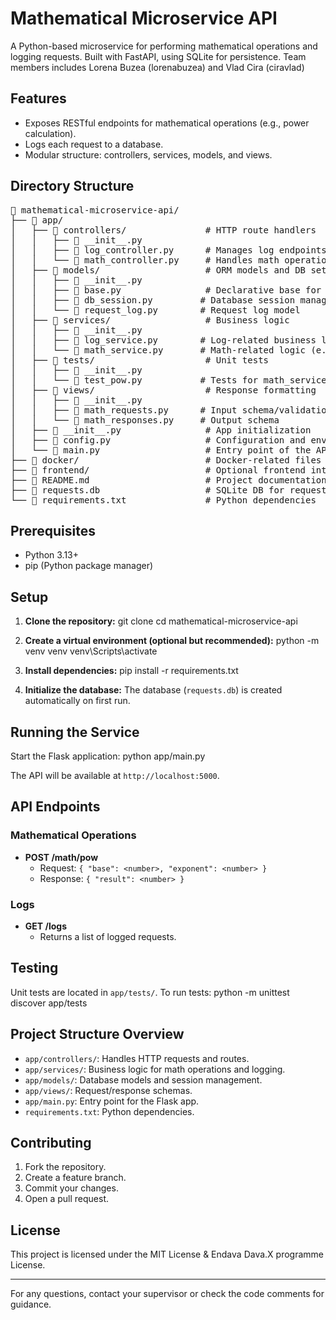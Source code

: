 # Mathematical Microservice API

A Python-based microservice for performing mathematical operations and logging requests. Built with FastAPI, using SQLite for persistence.
Team members includes Lorena Buzea (lorenabuzea) and Vlad Cira (ciravlad)

## Features

- Exposes RESTful endpoints for mathematical operations (e.g., power calculation).
- Logs each request to a database.
- Modular structure: controllers, services, models, and views.

## Directory Structure

<pre>
📁 mathematical-microservice-api/
├── 📁 app/
│   ├── 📁 controllers/               # HTTP route handlers
│   │   ├── 📄 __init__.py
│   │   ├── 📄 log_controller.py      # Manages log endpoints
│   │   └── 📄 math_controller.py     # Handles math operation routes
│   ├── 📁 models/                    # ORM models and DB setup
│   │   ├── 📄 __init__.py
│   │   ├── 📄 base.py                # Declarative base for SQLAlchemy
│   │   ├── 📄 db_session.py         # Database session management
│   │   └── 📄 request_log.py        # Request log model
│   ├── 📁 services/                  # Business logic
│   │   ├── 📄 __init__.py
│   │   ├── 📄 log_service.py        # Log-related business logic
│   │   └── 📄 math_service.py       # Math-related logic (e.g. power, sum)
│   ├── 📁 tests/                     # Unit tests
│   │   ├── 📄 __init__.py
│   │   └── 📄 test_pow.py           # Tests for math_service functions
│   ├── 📁 views/                     # Response formatting
│   │   ├── 📄 __init__.py
│   │   ├── 📄 math_requests.py      # Input schema/validation
│   │   └── 📄 math_responses.py     # Output schema
│   ├── 📄 __init__.py                # App initialization
│   ├── 📄 config.py                  # Configuration and environment variables
│   └── 📄 main.py                    # Entry point of the API
├── 📁 docker/                        # Docker-related files
├── 📁 frontend/                      # Optional frontend interface
├── 📄 README.md                      # Project documentation
├── 📄 requests.db                    # SQLite DB for request logs
└── 📄 requirements.txt               # Python dependencies
</pre>

## Prerequisites

- Python 3.13+
- pip (Python package manager)

## Setup

1. **Clone the repository:**
  git clone <repository-url> cd mathematical-microservice-api

2. **Create a virtual environment (optional but recommended):**
  python -m venv venv venv\Scripts\activate

3. **Install dependencies:**
  pip install -r requirements.txt

4. **Initialize the database:**
   The database (`requests.db`) is created automatically on first run.

## Running the Service

Start the Flask application:
  python app/main.py

The API will be available at `http://localhost:5000`.

## API Endpoints

### Mathematical Operations

- **POST /math/pow**
  - Request: `{ "base": <number>, "exponent": <number> }`
  - Response: `{ "result": <number> }`

### Logs

- **GET /logs**
  - Returns a list of logged requests.

## Testing

Unit tests are located in `app/tests/`. To run tests:
  python -m unittest discover app/tests

## Project Structure Overview

- `app/controllers/`: Handles HTTP requests and routes.
- `app/services/`: Business logic for math operations and logging.
- `app/models/`: Database models and session management.
- `app/views/`: Request/response schemas.
- `app/main.py`: Entry point for the Flask app.
- `requirements.txt`: Python dependencies.

## Contributing

1. Fork the repository.
2. Create a feature branch.
3. Commit your changes.
4. Open a pull request.

## License

This project is licensed under the MIT License & Endava Dava.X programme License.

---

For any questions, contact your supervisor or check the code comments for guidance.
